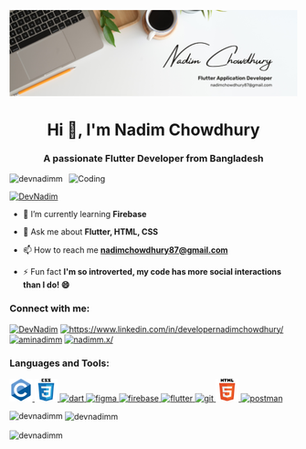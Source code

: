 ![logo](https://github.com/DevNadimm/DevNadimm/blob/main/White%20Minimalist%20Profile%20LinkedIn%20Banner.png)

<h1 align="center">Hi 👋, I'm Nadim Chowdhury</h1>
<h3 align="center">A passionate Flutter Developer from Bangladesh</h3>

<img align="right" alt="Coding" width="400" src= "https://cdn.dribbble.com/users/1162077/screenshots/3848914/programmer.gif">

<p align="left"> <img src="https://komarev.com/ghpvc/?username=devnadimm&label=Profile%20views&color=0e75b6&style=flat" alt="devnadimm" /> </p>


<p align="left"> <a href="https://twitter.com/DevNadim" target="blank"><img src="https://img.shields.io/twitter/follow/DevNadim?logo=twitter&style=for-the-badge" alt="DevNadim" /></a> </p>

- 🌱 I’m currently learning **Firebase**

- 💬 Ask me about **Flutter, HTML, CSS**

- 📫 How to reach me **nadimchowdhury87@gmail.com**

- ⚡ Fun fact **I'm so introverted, my code has more social interactions than I do! 😄**

<h3 align="left">Connect with me:</h3>
<p align="left">
<a href="https://twitter.com/DevNadim" target="blank"><img align="center" src="https://raw.githubusercontent.com/rahuldkjain/github-profile-readme-generator/master/src/images/icons/Social/twitter.svg" alt="DevNadim" height="30" width="40" /></a>
<a href="https://linkedin.com/in/developernadimchowdhury/" target="blank"><img align="center" src="https://raw.githubusercontent.com/rahuldkjain/github-profile-readme-generator/master/src/images/icons/Social/linked-in-alt.svg" alt="https://www.linkedin.com/in/developernadimchowdhury/" height="30" width="40" /></a>
<a href="https://fb.com/aminadimm" target="blank"><img align="center" src="https://raw.githubusercontent.com/rahuldkjain/github-profile-readme-generator/master/src/images/icons/Social/facebook.svg" alt="aminadimm" height="30" width="40" /></a>
<a href="https://instagram.com/nadimm.x/" target="blank"><img align="center" src="https://raw.githubusercontent.com/rahuldkjain/github-profile-readme-generator/master/src/images/icons/Social/instagram.svg" alt="nadimm.x/" height="30" width="40" /></a>
</p>

<h3 align="left">Languages and Tools:</h3>
<p align="left"> <a href="https://www.cprogramming.com/" target="_blank" rel="noreferrer"> <img src="https://raw.githubusercontent.com/devicons/devicon/master/icons/c/c-original.svg" alt="c" width="40" height="40"/> </a> <a href="https://www.w3schools.com/css/" target="_blank" rel="noreferrer"> <img src="https://raw.githubusercontent.com/devicons/devicon/master/icons/css3/css3-original-wordmark.svg" alt="css3" width="40" height="40"/> </a> <a href="https://dart.dev" target="_blank" rel="noreferrer"> <img src="https://www.vectorlogo.zone/logos/dartlang/dartlang-icon.svg" alt="dart" width="40" height="40"/> </a> <a href="https://www.figma.com/" target="_blank" rel="noreferrer"> <img src="https://www.vectorlogo.zone/logos/figma/figma-icon.svg" alt="figma" width="40" height="40"/> </a> <a href="https://firebase.google.com/" target="_blank" rel="noreferrer"> <img src="https://www.vectorlogo.zone/logos/firebase/firebase-icon.svg" alt="firebase" width="40" height="40"/> </a> <a href="https://flutter.dev" target="_blank" rel="noreferrer"> <img src="https://www.vectorlogo.zone/logos/flutterio/flutterio-icon.svg" alt="flutter" width="40" height="40"/> </a> <a href="https://git-scm.com/" target="_blank" rel="noreferrer"> <img src="https://www.vectorlogo.zone/logos/git-scm/git-scm-icon.svg" alt="git" width="40" height="40"/> </a> <a href="https://www.w3.org/html/" target="_blank" rel="noreferrer"> <img src="https://raw.githubusercontent.com/devicons/devicon/master/icons/html5/html5-original-wordmark.svg" alt="html5" width="40" height="40"/> </a> <a href="https://postman.com" target="_blank" rel="noreferrer"> <img src="https://www.vectorlogo.zone/logos/getpostman/getpostman-icon.svg" alt="postman" width="40" height="40"/> </a> </p>

<p><img align="left" src="https://github-readme-stats.vercel.app/api/top-langs?username=devnadimm&show_icons=true&locale=en&layout=compact" alt="devnadimm" /></p>

<p>&nbsp;<img align="center" src="https://github-readme-stats.vercel.app/api?username=devnadimm&show_icons=true&locale=en" alt="devnadimm" /></p>

<p><img align="center" src="https://github-readme-streak-stats.herokuapp.com/?user=devnadimm&" alt="devnadimm" /></p>
